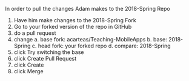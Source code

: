 In order to pull the changes Adam makes to the 2018-Spring Repo

1. Have him make changes to the 2018-Spring Fork
2. Go to your forked version of the repo in GitHub
3. do a pull request
4. change
    a. base fork: acarteas/Teaching-MobileApps
    b. base: 2018-Spring
    c. head fork: your forked repo
    d. compare: 2018-Spring
5. click Try switching the base
6. click Create Pull Request
7. click Create
8. click Merge
